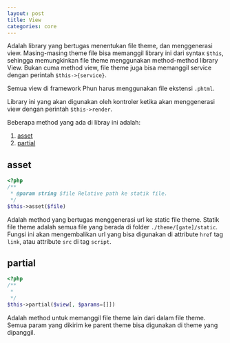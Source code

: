 ```yaml
---
layout: post
title: View
categories: core
---
```


Adalah library yang bertugas menentukan file theme, dan menggenerasi view.
Masing-masing theme file bisa memanggil library ini dari syntax `$this`, sehingga
memungkinkan file theme menggunakan method-method library View. Bukan cuma method
view, file theme juga bisa memanggil service dengan perintah `$this->{service}`.

Semua view di framework Phun harus menggunakan file ekstensi `.phtml`.

Library ini yang akan digunakan oleh kontroler ketika akan menggenerasi view dengan
perintah `$this->render`.

Beberapa method yang ada di libray ini adalah:

1. [asset](#asset)
1. [partial](#partial)

## asset

```php
<?php
/**
 * @param string $file Relative path ke statik file.
 */
$this->asset($file)
```

Adalah method yang bertugas menggenerasi url ke static file theme. Statik file theme
adalah semua file yang berada di folder `./theme/[gate]/static`. Fungsi ini akan
mengembalikan url yang bisa digunakan di attribute `href` tag `link`, atau attribute
`src` di tag `script`.

## partial

```php
<?php
/**
 * 
 */
$this->partial($view[, $params=[]])
```

Adalah method untuk memanggil file theme lain dari dalam file theme. Semua param
yang dikirim ke parent theme bisa digunakan di theme yang dipanggil.